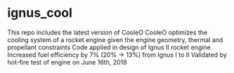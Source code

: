 # ignus_cool

This repo includes the latest version of CooleO
CooleO optimizes the cooling system of a rocket engine given the engine geometry, thermal and propellant constraints
Code applied in design of Ignus II rocket engine
Increased fuel efficiency by 7% (20% -> 13%) from Ignus I to II
Validated by hot-fire test of engine on June 16th, 2018
